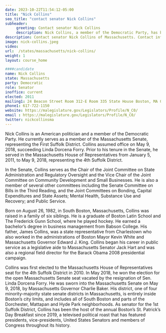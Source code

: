```yaml
---
date: 2023-10-22T11:54:12-05:00
title: "Nick Collins"
seo_title: "contact senator Nick Collins"
subheader:
     greeting: Contact senator Nick Collins
     description: Nick Collins, a member of the Democratic Party, has been serving as a member of the Massachusetts State Senate, representing the 1st Suffolk District, since 2018. His current term is set to conclude on January 1, 2025.
description: Contact senator Nick Collins of Massachusetts. Contact information for Nick Collins includes email address, phone number, and mailing address.
image: nick-collins.jpeg
video:
url:  /states/massachusetts/nick-collins/
weight: 1
layout: course_home

####candidate
name: Nick Collins
state: Massachusetts
party: Democratic
role: Senator
inoffice: current
elected: 2011
mailing1: 24 Beacon Street Room 312-E Room 335 State House Boston, MA 02133
phone1: 617-722-1150
website: https://malegislature.gov/Legislators/Profile/N_C0/
email : https://malegislature.gov/Legislators/Profile/N_C0/
twitter: nickcollinsma
---
```


Nick Collins is an American politician and a member of the Democratic Party. He currently serves as a member of the Massachusetts Senate, representing the First Suffolk District. Collins assumed office on May 9, 2018, succeeding Linda Dorcena Forry. Prior to his tenure in the Senate, he served in the Massachusetts House of Representatives from January 5, 2011, to May 9, 2018, representing the 4th Suffolk District.

In the Senate, Collins serves as the Chair of the Joint Committee on State Administration and Regulatory Oversight and the Vice Chair of the Joint Committee on Community Development and Small Businesses. He is also a member of several other committees including the Senate Committee on Bills in the Third Reading, and the Joint Committees on Bonding, Capital Expenditures and State Assets; Mental Health, Substance Use and Recovery; and Public Service.

Born on August 26, 1982, in South Boston, Massachusetts, Collins was raised in a family of six siblings. He is a graduate of Boston Latin School and The Frederick Gunn School, where he played hockey. He earned a bachelor’s degree in business management from Babson College. His father, James Collins, was a state representative from Charlestown who also worked in the administrations of Boston Mayor Kevin White and Massachusetts Governor Edward J. King. Collins began his career in public service as a legislative aide to Massachusetts Senator Jack Hart and was also a regional field director for the Barack Obama 2008 presidential campaign.

Collins was first elected to the Massachusetts House of Representatives seat for the 4th Suffolk District in 2010. In May 2018, he won the election for the open Massachusetts Senate seat vacated by the resignation of Sen. Linda Dorcena Forry. He was sworn into the Massachusetts Senate on May 9, 2018, by Massachusetts Governor Charlie Baker. His district, one of four minority-majority state senate districts in Massachusetts, is entirely inside Boston’s city limits, and includes all of South Boston and parts of the Dorchester, Mattapan and Hyde Park neighborhoods. As senator for the 1st Suffolk District, Collins has been the host of the annual Boston’s St. Patrick’s Day Breakfast since 2019, a televised political roast that has featured presidents, vice-presidents, United States Senators and members of Congress throughout its history.
